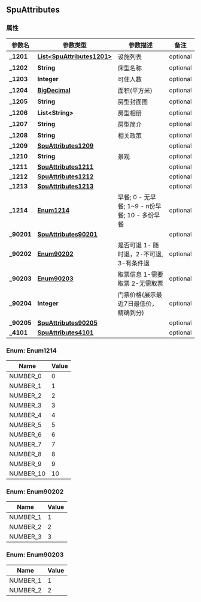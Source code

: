 <a name="SpuAttributes"></a>
## SpuAttributes
### 属性
参数名 | 参数类型 | 参数描述 | 备注
------------ | ------------- | ------------- | -------------
**_1201** | [**List&lt;SpuAttributes1201&gt;**](#SpuAttributes1201) | 设施列表 |  optional
**_1202** | **String** | 床型名称 |  optional
**_1203** | **Integer** | 可住人数 |  optional
**_1204** | [**BigDecimal**](#BigDecimal) | 面积(平方米) |  optional
**_1205** | **String** | 房型封面图 |  optional
**_1206** | **List&lt;String&gt;** | 房型相册 |  optional
**_1207** | **String** | 房型简介 |  optional
**_1208** | **String** | 相关政策 |  optional
**_1209** | [**SpuAttributes1209**](#SpuAttributes1209) |  |  optional
**_1210** | **String** | 景观 |  optional
**_1211** | [**SpuAttributes1211**](#SpuAttributes1211) |  |  optional
**_1212** | [**SpuAttributes1212**](#SpuAttributes1212) |  |  optional
**_1213** | [**SpuAttributes1213**](#SpuAttributes1213) |  |  optional
**_1214** | [**Enum1214**](#Enum1214) | 早餐; 0 - 无早餐; 1~9 - n份早餐; 10 - 多份早餐 |  optional
**_90201** | [**SpuAttributes90201**](#SpuAttributes90201) |  |  optional
**_90202** | [**Enum90202**](#Enum90202) | 是否可退 1- 随时退，2-不可退, 3-有条件退 |  optional
**_90203** | [**Enum90203**](#Enum90203) | 取票信息 1-需要取票 2-无需取票 |  optional
**_90204** | **Integer** | 门票价格(展示最近7日最低价，精确到分) |  optional
**_90205** | [**SpuAttributes90205**](#SpuAttributes90205) |  |  optional
**_4101** | [**SpuAttributes4101**](#SpuAttributes4101) |  |  optional

<a name="Enum1214"></a>
### Enum: Enum1214
Name | Value
---- | -----
NUMBER_0 | 0
NUMBER_1 | 1
NUMBER_2 | 2
NUMBER_3 | 3
NUMBER_4 | 4
NUMBER_5 | 5
NUMBER_6 | 6
NUMBER_7 | 7
NUMBER_8 | 8
NUMBER_9 | 9
NUMBER_10 | 10

<a name="Enum90202"></a>
### Enum: Enum90202
Name | Value
---- | -----
NUMBER_1 | 1
NUMBER_2 | 2
NUMBER_3 | 3

<a name="Enum90203"></a>
### Enum: Enum90203
Name | Value
---- | -----
NUMBER_1 | 1
NUMBER_2 | 2

<markdown src="./SpuAttributes1201.md"/>


<markdown src="./BigDecimal.md"/>




<markdown src="./SpuAttributes1209.md"/>

<markdown src="./SpuAttributes1211.md"/>
<markdown src="./SpuAttributes1212.md"/>
<markdown src="./SpuAttributes1213.md"/>

<markdown src="./SpuAttributes90201.md"/>



<markdown src="./SpuAttributes90205.md"/>
<markdown src="./SpuAttributes4101.md"/>
